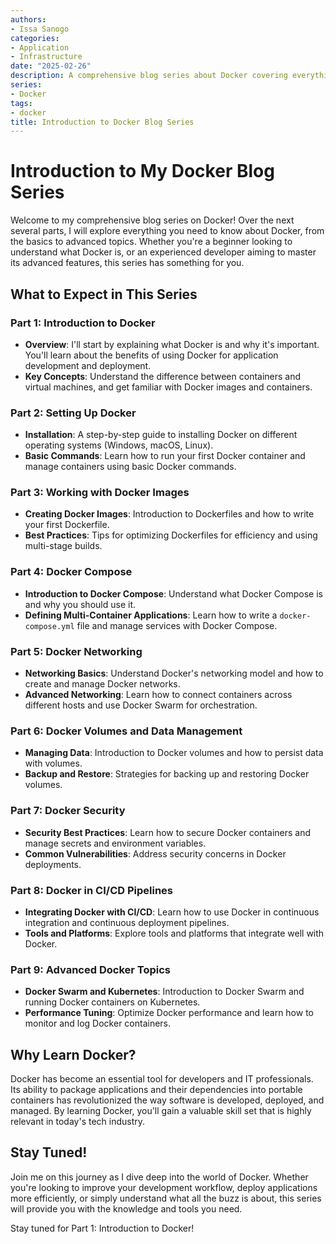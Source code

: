 ```yaml
---
authors:
- Issa Sanogo
categories:
- Application
- Infrastructure
date: "2025-02-26"
description: A comprehensive blog series about Docker covering everything from basics to advanced topics.
series:
- Docker
tags:
- docker
title: Introduction to Docker Blog Series
---
```


# Introduction to My Docker Blog Series

Welcome to my comprehensive blog series on Docker! Over the next several parts, I will explore everything you need to know about Docker, from the basics to advanced topics. Whether you're a beginner looking to understand what Docker is, or an experienced developer aiming to master its advanced features, this series has something for you.

## What to Expect in This Series

### Part 1: Introduction to Docker
- **Overview**: I'll start by explaining what Docker is and why it's important. You'll learn about the benefits of using Docker for application development and deployment.
- **Key Concepts**: Understand the difference between containers and virtual machines, and get familiar with Docker images and containers.

### Part 2: Setting Up Docker
- **Installation**: A step-by-step guide to installing Docker on different operating systems (Windows, macOS, Linux).
- **Basic Commands**: Learn how to run your first Docker container and manage containers using basic Docker commands.

### Part 3: Working with Docker Images
- **Creating Docker Images**: Introduction to Dockerfiles and how to write your first Dockerfile.
- **Best Practices**: Tips for optimizing Dockerfiles for efficiency and using multi-stage builds.

### Part 4: Docker Compose
- **Introduction to Docker Compose**: Understand what Docker Compose is and why you should use it.
- **Defining Multi-Container Applications**: Learn how to write a `docker-compose.yml` file and manage services with Docker Compose.

### Part 5: Docker Networking
- **Networking Basics**: Understand Docker's networking model and how to create and manage Docker networks.
- **Advanced Networking**: Learn how to connect containers across different hosts and use Docker Swarm for orchestration.

### Part 6: Docker Volumes and Data Management
- **Managing Data**: Introduction to Docker volumes and how to persist data with volumes.
- **Backup and Restore**: Strategies for backing up and restoring Docker volumes.

### Part 7: Docker Security
- **Security Best Practices**: Learn how to secure Docker containers and manage secrets and environment variables.
- **Common Vulnerabilities**: Address security concerns in Docker deployments.

### Part 8: Docker in CI/CD Pipelines
- **Integrating Docker with CI/CD**: Learn how to use Docker in continuous integration and continuous deployment pipelines.
- **Tools and Platforms**: Explore tools and platforms that integrate well with Docker.

### Part 9: Advanced Docker Topics
- **Docker Swarm and Kubernetes**: Introduction to Docker Swarm and running Docker containers on Kubernetes.
- **Performance Tuning**: Optimize Docker performance and learn how to monitor and log Docker containers.

## Why Learn Docker?

Docker has become an essential tool for developers and IT professionals. Its ability to package applications and their dependencies into portable containers has revolutionized the way software is developed, deployed, and managed. By learning Docker, you'll gain a valuable skill set that is highly relevant in today's tech industry.

## Stay Tuned!

Join me on this journey as I dive deep into the world of Docker. Whether you're looking to improve your development workflow, deploy applications more efficiently, or simply understand what all the buzz is about, this series will provide you with the knowledge and tools you need.

Stay tuned for Part 1: Introduction to Docker!
